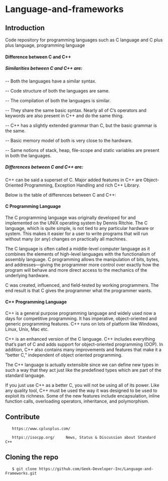 # Language-and-frameworks

## Introduction

   Code repository for programming languages such as C language and C plus plus language, programming language

#### Difference between C and C++

##### Similarities between C and C++ are: 
 
   -- Both the languages have a similar syntax.
   
   -- Code structure of both the languages are same.
   
   -- The compilation of both the languages is similar.
   
   -- They share the same basic syntax. Nearly all of C’s operators and keywords are also present in C++ and do the same thing.
   
   -- C++ has a slightly extended grammar than C, but the basic grammar is the same.
   
   -- Basic memory model of both is very close to the hardware.
   
   -- Same notions of stack, heap, file-scope and static variables are present in both the languages.
   
##### Differences between C and C++ are:

   C++ can be said a superset of C. Major added features in C++ are Object-Oriented Programming, Exception Handling and rich C++ Library. 

   Below is the table of differences between C and C++:  

#### C Programming Language

   The C programming language was originally developed for and implemented on the UNIX operating system by Dennis Ritchie. The C language, which is quite simple, is not tied to any particular hardware or system. This makes it easier for a user to write programs that will run without many (or any) changes on practically all machines.

   The C language is often called a middle-level computer language as it combines the elements of high-level languages with the functionalism of assembly language. C programming allows the manipulation of bits, bytes, and addresses—giving the programmer more control over exactly how the program will behave and more direct access to the mechanics of the underlying hardware.

   C was created, influenced, and field-tested by working programmers. The end result is that C gives the programmer what the programmer wants.

#### C++ Programming Language

   C++ is a general purpose programming language and widely used now a days for competitive programming. It has imperative, object-oriented and generic programming features. C++ runs on lots of platform like Windows, Linux, Unix, Mac etc.
   
   C++ is an enhanced version of the C language. C++ includes everything that’s part of C and adds support for object-oriented programming (OOP). In addition, C++ also contains many improvements and features that make it a “better C,” independent of object oriented programming.

   The C++ language is actually extensible since we can define new types in such a way that they act just like the predefined types which are part of the standard language.

   If you just use C++ as a better C, you will not be using all of its power. Like any quality tool, C++ must be used the way it was designed to be used to exploit its richness. Some of the new features include encapsulation, inline function calls, overloading operators, inheritance, and polymorphism.


## Contribute


       https://www.cplusplus.com/
    
       https://isocpp.org/     News, Status & Discussion about Standard C++


## Cloning the repo

       $ git clone https://github.com/Geek-Developer-Inc/Language-and-Frameworks.git
